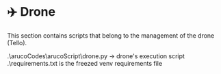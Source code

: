 # ✈️ Drone

This section contains scripts that belong to the management of the drone (Tello).

.\arucoCodes\arucoScript\drone.py  -> drone's execution script
.\requirements.txt is the freezed venv requirements file
